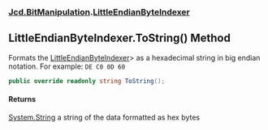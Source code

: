 ### [Jcd.BitManipulation](Jcd.BitManipulation.md 'Jcd.BitManipulation').[LittleEndianByteIndexer](Jcd.BitManipulation.LittleEndianByteIndexer.md 'Jcd.BitManipulation.LittleEndianByteIndexer')

## LittleEndianByteIndexer.ToString() Method

Formats the [LittleEndianByteIndexer](Jcd.BitManipulation.LittleEndianByteIndexer.md 'Jcd.BitManipulation.LittleEndianByteIndexer')> as a hexadecimal string in big endian notation.
For example: `DE C0 0D 60`

```csharp
public override readonly string ToString();
```

#### Returns
[System.String](https://docs.microsoft.com/en-us/dotnet/api/System.String 'System.String')
a string of the data formatted as hex bytes